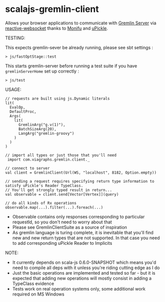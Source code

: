 scalajs-gremlin-client
==============

Allows your browser applications to communicate with [Gremlin Server](http://www.tinkerpop.com/docs/3.0.0-SNAPSHOT/#gremlin-server) via [reactive-websocket](https://github.com/viagraphs/reactive-websocket) thanks to [Monifu](http://monifu.org) and [uPickle](https://github.com/lihaoyi/upickle).

TESTING:

This expects gremlin-sever be already running, please see sbt settings :
```
> js/fastOptStage::test
```

This starts gremlin-server before running a test suite if you have `gremlinServerHome` set up correctly :
```
> js/test
```

USAGE:

```
// requests are built using js.Dynamic literals 
lit(
  EvalOp,
  DefaultProc,
  Args(
    lit(
      GremlinArg("g.v(1)"),
      BatchSizeArg(20),
      LangArg("gremlin-groovy")
    )
  )
)

// import all types or just those that you'll need
 import com.viagraphs.gremlin.client._

// connect to server
val client = GremlinClient(Url(WS, "localhost", 8182, Option.empty))

// sending a request requires specifying return type information to satisfy uPickle's Reader TypeClass. 
// You'll get strongly typed result in return...
val observable = client.send[Vector[Vertex]](query)

// do all kinds of Rx operations 
observable.map(...).filter(...).foreach(...) 

```

* Observable contains only responses corresponding to particular requestId, so you don't need to worry about that
* Please see GremlinClientSuite as a source of inspiration
* As gremlin language is turing complete, it is inevitable that you'll find new and new return types that are not supported. In that case you need to add corresponding uPickle Reader to Implicits

NOTE:

* It currently depends on scala-js 0.6.0-SNAPSHOT which means you'd need to compile all deps with it unless you're riding cutting edge as I do
* Just the basic operations are implemented and tested so far - but it is expected that adding new operations will mostly consist in adding a TypeClass evidence  
* Tests work on real operation systems only, some additional work required on MS Windows
